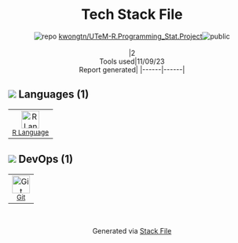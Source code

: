 <!--
--- Readme.md Snippet without images Start ---
## Tech Stack
kwongtn/UTeM-R.Programming_Stat.Project is built on the following main stack:
- [R Language](http://www.r-project.org/) – Languages

Full tech stack [here](/techstack.md)
--- Readme.md Snippet without images End ---

--- Readme.md Snippet with images Start ---
## Tech Stack
kwongtn/UTeM-R.Programming_Stat.Project is built on the following main stack:
- <img width='25' height='25' src='https://img.stackshare.io/service/1213/r-logo.png' alt='R Language'/> [R Language](http://www.r-project.org/) – Languages

Full tech stack [here](/techstack.md)
--- Readme.md Snippet with images End ---
-->
<div align="center">

# Tech Stack File
![](https://img.stackshare.io/repo.svg "repo") [kwongtn/UTeM-R.Programming_Stat.Project](https://github.com/kwongtn/UTeM-R.Programming_Stat.Project)![](https://img.stackshare.io/public_badge.svg "public")
<br/><br/>
|2<br/>Tools used|11/09/23 <br/>Report generated|
|------|------|
</div>

## <img src='https://img.stackshare.io/languages.svg'/> Languages (1)
<table><tr>
  <td align='center'>
  <img width='36' height='36' src='https://img.stackshare.io/service/1213/r-logo.png' alt='R Language'>
  <br>
  <sub><a href="http://www.r-project.org/">R Language</a></sub>
  <br>
  <sub></sub>
</td>

</tr>
</table>

## <img src='https://img.stackshare.io/devops.svg'/> DevOps (1)
<table><tr>
  <td align='center'>
  <img width='36' height='36' src='https://img.stackshare.io/service/1046/git.png' alt='Git'>
  <br>
  <sub><a href="http://git-scm.com/">Git</a></sub>
  <br>
  <sub></sub>
</td>

</tr>
</table>

<br/>
<div align='center'>

Generated via [Stack File](https://github.com/apps/stack-file)
